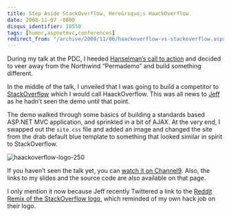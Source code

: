 ```yaml
---
title: Step Aside StackOverflow, Here&rsquo;s HaackOverflow
date: 2008-11-07 -0800
disqus_identifier: 18550
tags: [humor,aspnetmvc,conferences]
redirect_from: "/archive/2008/11/06/haackoverflow-vs-stackoverflow.aspx/"
---
```


During my talk at the PDC, I heeded [Hanselman’s call to
action](http://www.hanselman.com/blog/CommunityCallToActionNOTNorthwind.aspx "No More Northwind")
and decided to veer away from the Northwind “Permademo” and build
something different.

In the middle of the talk, I unveiled that I was going to build a
competitor to [StackOverflow](http://stackoverflow.com/ "StackOverflow")
which I would call HaackOverflow. This was all news to
[Jeff](http://codinghorror.com/ "Jeff Atwood") as he hadn’t seen the
demo until that point.

The demo walked through some basics of building a standards based
ASP.NET MVC application, and sprinkled in a bit of AJAX. At the very
end, I swapped out the `site.css` file and added an image and changed
the site from the drab default blue template to something that looked
similar in spirit to StackOverflow.

![haackoverflow-logo-250](https://haacked.com/images/haacked_com/WindowsLiveWriter/HaackOverflowAtPDC_108E8/haackoverflow-logo-250_3.png "haackoverflow-logo-250")

If you haven’t seen the talk yet, you can [watch it on
Channel9](http://channel9.msdn.com/pdc2008/PC21/ "ASP.NET MVC Talk at PDC").
Also, the links to my slides and the source code are also available on
that page.

I only mention it now because Jeff recently Twittered a link to the
[Reddit Remix of the StackOverflow
logo](http://www.redditall.com/2008/11/we-pay-joel-and-jeff-visit-on-stack.html "Reddit Visits Stack Overflow"),
which reminded of my own hack job on their logo.

